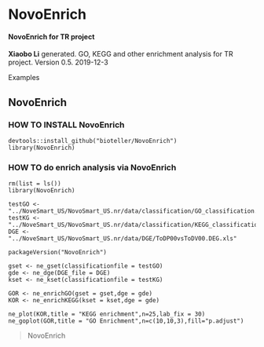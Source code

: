 # NovoEnrich #
#### NovoEnrich for TR project ####

**Xiaobo Li** generated. GO, KEGG and other enrichment analysis for TR project. Version 0.5. 2019-12-3

Examples
## NovoEnrich ##


### HOW TO INSTALL **NovoEnrich** ###
```
devtools::install_github("bioteller/NovoEnrich")
library(NovoEnrich)
```

### HOW TO  do enrich analysis via NovoEnrich ###
```
rm(list = ls())
library(NovoEnrich)

testGO <- "../NoveSmart_US/NovoSmart_US.nr/data/classification/GO_classification.xls"
testKG <- "../NoveSmart_US/NovoSmart_US.nr/data/classification/KEGG_classification.xls"
DGE <- "../NoveSmart_US/NovoSmart_US.nr/data/DGE/ToDP00vsToDV00.DEG.xls"

packageVersion("NovoEnrich")

gset <- ne_gset(classificationfile = testGO)
gde <- ne_dge(DGE_file = DGE)
kset <- ne_kset(classificationfile = testKG)

GOR <- ne_enrichGO(gset = gset,dge = gde)
KOR <- ne_enrichKEGG(kset = kset,dge = gde)

ne_plot(KOR,title = "KEGG enrichment",n=25,lab_fix = 30)
ne_goplot(GOR,title = "GO Enrichment",n=c(10,10,3),fill="p.adjust")
```
> NovoEnrich
